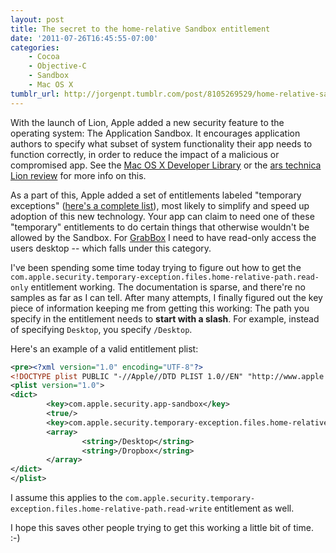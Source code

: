 ```yaml
---
layout: post
title: The secret to the home-relative Sandbox entitlement
date: '2011-07-26T16:45:55-07:00'
categories:
    - Cocoa
    - Objective-C
    - Sandbox
    - Mac OS X
tumblr_url: http://jorgenpt.tumblr.com/post/8105269529/home-relative-sandbox-entitlement
---
```


With the launch of Lion, Apple added a new security feature to the operating system: The Application Sandbox. It encourages application authors to specify what subset of system functionality their app needs to function correctly, in order to reduce the impact of a malicious or compromised app. See the [Mac OS X Developer Library][dev-library-sandbox] or the [ars technica Lion review][ars-lion-review] for more info on this.

As a part of this, Apple added a set of entitlements labeled "temporary exceptions" ([here's a complete list](http://developer.apple.com/library/mac/#documentation/Security/Conceptual/CodeSigningGuide/ApplicationSandboxingEntitlementKeys/ApplicationSandboxingEntitlementKeys.html)), most likely to simplify and speed up adoption of this new technology. Your app can claim to need one of these "temporary" entitlements to do certain things that otherwise wouldn't be allowed by the Sandbox. For [GrabBox](http://grabbox.devsoft.no) I need to have read-only access the users desktop -- which falls under this category.

I've been spending some time today trying to figure out how to get the `com.apple.security.temporary-exception.files.home-relative-path.read-only` entitlement working. The documentation is sparse, and there're no samples as far as I can tell. After many attempts, I finally figured out the key piece of information keeping me from getting this working: The path you specify in the entitlement needs to **start with a slash**. For example, instead of specifying `Desktop`, you specify `/Desktop`.

Here's an example of a valid entitlement plist:

```xml Info.plist
<pre><?xml version="1.0" encoding="UTF-8"?>
<!DOCTYPE plist PUBLIC "-//Apple//DTD PLIST 1.0//EN" "http://www.apple.com/DTDs/PropertyList-1.0.dtd">
<plist version="1.0">
<dict>
        <key>com.apple.security.app-sandbox</key>
        <true/>
        <key>com.apple.security.temporary-exception.files.home-relative-path.read-only</key>
        <array>
                <string>/Desktop</string>
                <string>/Dropbox</string>
        </array>
</dict>
</plist>
```

I assume this applies to the `com.apple.security.temporary-exception.files.home-relative-path.read-write` entitlement as well.

I hope this saves other people trying to get this working a little bit of time. :-)

[dev-library-sandbox]: http://developer.apple.com/library/mac/documentation/General/Conceptual/MOSXAppProgrammingGuide/AppRuntime/AppRuntime.html#//apple_ref/doc/uid/TP40010543-CH2-SW7
[ars-lion-review]: http://arstechnica.com/apple/2011/07/mac-os-x-10-7.ars/9#sandboxing
